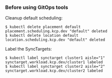 ### Before using GitOps tools
Cleanup default scheduling:
```console
$ kubectl delete placement default
placement.scheduling.kcp.dev "default" deleted
$ kubectl delete location default
location.scheduling.kcp.dev "default" deleted
```

Label the SyncTargets:
```console
$ kubectl label synctarget cluster1 aisle="1"
synctarget.workload.kcp.dev/cluster1 labeled
$ kubectl label synctarget cluster2 aisle="2"
synctarget.workload.kcp.dev/cluster2 labeled
```
